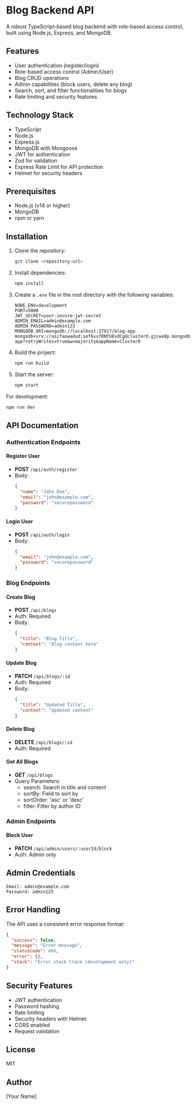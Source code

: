 # Blog Backend API

A robust TypeScript-based blog backend with role-based access control, built using Node.js, Express, and MongoDB.

## Features

- User authentication (register/login)
- Role-based access control (Admin/User)
- Blog CRUD operations
- Admin capabilities (block users, delete any blog)
- Search, sort, and filter functionalities for blogs
- Rate limiting and security features

## Technology Stack

- TypeScript
- Node.js
- Express.js
- MongoDB with Mongoose
- JWT for authentication
- Zod for validation
- Express Rate Limit for API protection
- Helmet for security headers

## Prerequisites

- Node.js (v14 or higher)
- MongoDB
- npm or yarn

## Installation

1. Clone the repository:

   ```bash
   git clone <repository-url>
   ```

2. Install dependencies:

   ```bash
   npm install
   ```

3. Create a `.env` file in the root directory with the following variables:

   ```
   NODE_ENV=development
   PORT=5000
   JWT_SECRET=your-secure-jwt-secret
   ADMIN_EMAIL=admin@example.com
   ADMIN_PASSWORD=admin123
   MONGODB_URI=mongodb://localhost:27017/blog-app
   mongodb+srv://asifaowadud:sof6vxfRNfUEvdCg@cluster0.gjcwx8p.mongodb.net/blog-app?retryWrites=true&w=majority&appName=Cluster0
   ```

4. Build the project:

   ```bash
   npm run build
   ```

5. Start the server:
   ```bash
   npm start
   ```

For development:

```bash
npm run dev
```

## API Documentation

### Authentication Endpoints

#### Register User

- **POST** `/api/auth/register`
- Body:
  ```json
  {
    "name": "John Doe",
    "email": "john@example.com",
    "password": "securepassword"
  }
  ```

#### Login User

- **POST** `/api/auth/login`
- Body:
  ```json
  {
    "email": "john@example.com",
    "password": "securepassword"
  }
  ```

### Blog Endpoints

#### Create Blog

- **POST** `/api/blogs`
- Auth: Required
- Body:
  ```json
  {
    "title": "Blog Title",
    "content": "Blog content here"
  }
  ```

#### Update Blog

- **PATCH** `/api/blogs/:id`
- Auth: Required
- Body:
  ```json
  {
    "title": "Updated Title",
    "content": "Updated content"
  }
  ```

#### Delete Blog

- **DELETE** `/api/blogs/:id`
- Auth: Required

#### Get All Blogs

- **GET** `/api/blogs`
- Query Parameters:
  - search: Search in title and content
  - sortBy: Field to sort by
  - sortOrder: 'asc' or 'desc'
  - filter: Filter by author ID

### Admin Endpoints

#### Block User

- **PATCH** `/api/admin/users/:userId/block`
- Auth: Admin only

## Admin Credentials

```
Email: admin@example.com
Password: admin123
```

## Error Handling

The API uses a consistent error response format:

```json
{
  "success": false,
  "message": "Error message",
  "statusCode": 400,
  "error": {},
  "stack": "Error stack trace (development only)"
}
```

## Security Features

- JWT authentication
- Password hashing
- Rate limiting
- Security headers with Helmet
- CORS enabled
- Request validation

## License

MIT

## Author

[Your Name]
